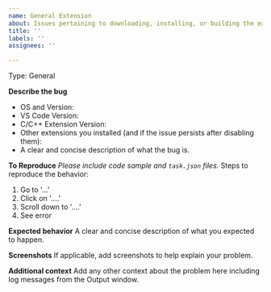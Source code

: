 ```yaml
---
name: General Extension
about: Issues pertaining to downloading, installing, or building the extension.
title: ''
labels: ''
assignees: ''

---
```


Type: General
<!----- Input information below ----->

<!--
**Prior to filing an issue, please review:**
- Existing issues at https://github.com/Microsoft/vscode-cpptools/issues
- Our documentation at https://code.visualstudio.com/docs/languages/cpp
- FAQs at https://code.visualstudio.com/docs/cpp/faq-cpp
-->

**Describe the bug**
- OS and Version:
- VS Code Version:
- C/C++ Extension Version:
- Other extensions you installed (and if the issue persists after disabling them):
- A clear and concise description of what the bug is.

**To Reproduce**
*Please include code sample and `task.json` files.*
Steps to reproduce the behavior:
1. Go to '...'
2. Click on '....'
3. Scroll down to '....'
4. See error

**Expected behavior**
A clear and concise description of what you expected to happen.

**Screenshots**
If applicable, add screenshots to help explain your problem.

**Additional context**
Add any other context about the problem here including log messages from the Output window.
